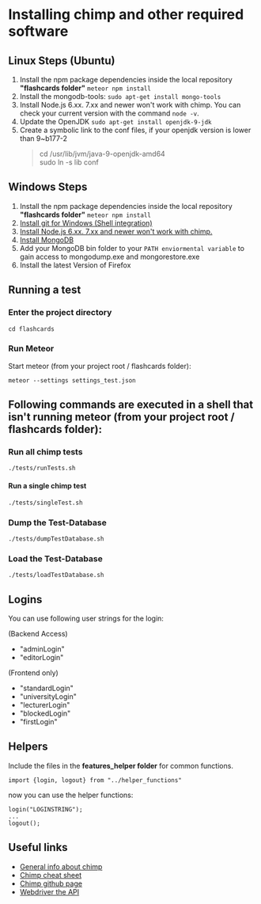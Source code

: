# Installing chimp and other required software

## Linux Steps (Ubuntu)
1. Install the npm package dependencies inside the local repository **"flashcards folder"** `meteor npm install`
1. Install the mongodb-tools: `sudo apt-get install mongo-tools`
1. Install Node.js 6.xx. 7.xx and newer won't work with chimp. You can check your current version with the command `node -v`.
1. Update the OpenJDK `sudo apt-get install openjdk-9-jdk`
1. Create a symbolic link to the conf files, if your openjdk version is lower than 9~b177-2
     > cd /usr/lib/jvm/java-9-openjdk-amd64   
     sudo ln -s lib conf

## Windows Steps
1. Install the npm package dependencies inside the local repository **"flashcards folder"** `meteor npm install`
1. [Install git for Windows (Shell integration)](https://git-scm.com/download/win)
1. [Install Node.js 6.xx. 7.xx and newer won't work with chimp.](https://nodejs.org/en/)
1. [Install MongoDB](https://www.mongodb.com)
1. Add your MongoDB bin folder to your `PATH enviormental variable` to gain access to mongodump.exe and mongorestore.exe
1. Install the latest Version of Firefox

## Running a test

### Enter the project directory
    cd flashcards

### Run Meteor
Start meteor (from your project root / flashcards folder):  

    meteor --settings settings_test.json

## Following commands are executed in a shell that isn't running meteor (from your project root / flashcards folder):
### Run all chimp tests
    ./tests/runTests.sh

#### Run a single chimp test
    ./tests/singleTest.sh

### Dump the Test-Database
    ./tests/dumpTestDatabase.sh

### Load the Test-Database
    ./tests/loadTestDatabase.sh

## Logins
You can use following user strings for the login:

(Backend Access)
- "adminLogin"
- "editorLogin"

(Frontend only)
- "standardLogin"
- "universityLogin"
- "lecturerLogin"
- "blockedLogin"
- "firstLogin"

## Helpers
Include the files in the **features_helper folder** for common functions.

    import {login, logout} from "../helper_functions"

now you can use the helper functions:

    login("LOGINSTRING");
    ...
    logout();

## Useful links
- [General info about chimp](https://chimp.readme.io/docs/introduction)
- [Chimp cheat sheet](https://chimp.readme.io/docs/cheat-sheet)
- [Chimp github page](https://github.com/xolvio/chimp)
- [Webdriver the API](http://webdriver.io/api.html)
